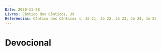 ```yaml
---
Date: 2020-11-28
Livros: Cântico dos Cânticos, Jó
Referências: Cântico dos Cânticos 4, Jó 21, Jó 22, Jó 23, Jó 24, Jó 25, Jó 26, Jó 27, Jó 28, Jó 29
---
```


# Devocional